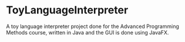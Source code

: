 # ToyLanguageInterpreter
A toy language interpreter project done for the Advanced Programming Methods course, written in Java and the GUI is done using JavaFX.
